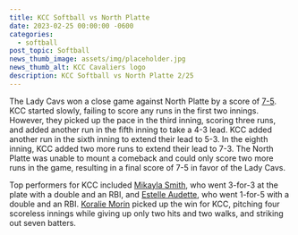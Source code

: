 ```yaml
---
title: KCC Softball vs North Platte
date: 2023-02-25 00:00:00 -0600
categories:
  - softball
post_topic: Softball
news_thumb_image: assets/img/placeholder.jpg
news_thumb_alt: KCC Cavaliers logo
description: KCC Softball vs North Platte 2/25
---
```

<div><p>The Lady Cavs won a close game against North Platte by a score of <a target="_blank" rel="noopener noreferrer" href="https://www.njcaa.org/sports/sball/2022-23/div2/boxscores/20230225_9fsr.xml">7-5</a>. KCC started slowly, failing to score any runs in the first two innings. However, they picked up the pace in the third inning, scoring three runs, and added another run in the fifth inning to take a 4-3 lead. KCC added another run in the sixth inning to extend their lead to 5-3. In the eighth inning, KCC added two more runs to extend their lead to 7-3. The North Platte was unable to mount a comeback and could only score two more runs in the game, resulting in a final score of 7-5 in favor of the Lady Cavs.</p><p>Top performers for KCC included <a target="_blank" rel="noopener noreferrer" href="https://athletics.kcc.edu/softball/roster/#mikayla-smith">Mikayla Smith</a>, who went 3-for-3 at the plate with a double and an RBI, and <a target="_blank" rel="noopener noreferrer" href="https://athletics.kcc.edu/softball/roster/#estelle-audette">Estelle Audette</a>, who went 1-for-5 with a double and an RBI. <a target="_blank" rel="noopener noreferrer" href="https://athletics.kcc.edu/softball/roster/#koralie-morin">Koralie Morin</a> picked up the win for KCC, pitching four scoreless innings while giving up only two hits and two walks, and striking out seven batters.</p></div>
